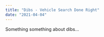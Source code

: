 ```yaml
---
title: "Dibs - Vehicle Search Done Right"
date: "2021-04-04"
---
```


Something something about dibs...